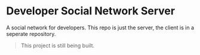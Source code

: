 # Developer Social Network Server

A social network for developers. This repo is just the server, the client is in  a seperate repository.

> This project is still being built.